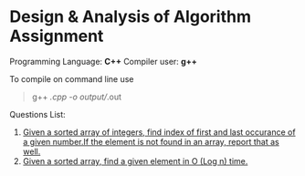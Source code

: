 # Design & Analysis of Algorithm Assignment
Programming Language: **C++**
Compiler user: **g++**

To compile on command line use 
> g++ *.cpp -o output/*.out

Questions List:
1. [Given a sorted array of integers, find index of first and last occurance of a given
number.If the element is not found in an array, report that as well.](/ap1)
2. [Given a sorted array, find a given element in O (Log n) time.](/ap2)